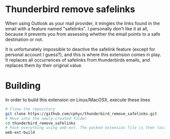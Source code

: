 # Thunderbird remove safelinks

When using Outlook as your mail provider, it mingles the links found in the email with a feature named "safelinks".
I personally don't like it at all, because it prevents you from assessing whether the email points to a safe destination or not.

It is unfortunately impossible to deactive the safelink feature (except for personal account I guess?), and this is where this extension comes in play.
It replaces all occurrences of safelinks from thunderbirds emails, and replaces them by their original value.

# Building

In order to build this extension on Linux/MacOSX, execute these lines
```bash
# Clone the repository
git clone https://github.com/cphyc/thunderbird_remove_safelinks.git
# Move into the newly-created folder
cd thunderbird_remove_safelinks
# Pack everything using web-ext. The packed extension file is then located in web-ext-artifacts
web-ext-build
```
